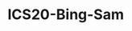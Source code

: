 # ICS20-Bing-Sam
<h3><a href="https://spriggster.github.io/ICS20-Bing-Sam/Blog.html" [Daily blog posts at the end of every class]> <a>
